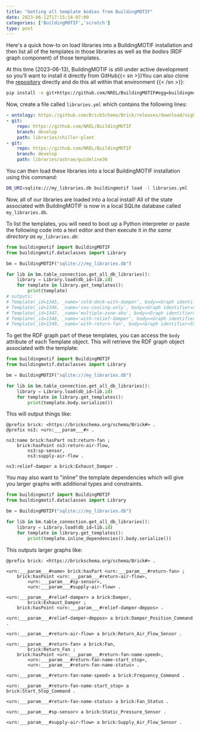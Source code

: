 ```yaml
---
title: "Getting all template bodies from BuildingMOTIF"
date: 2023-06-12T17:15:14-07:00
categories: ['BuildingMOTIF','scratch']
type: post
---
```


Here's a quick how-to on load libraries into a BuildingMOTIF installation and then list all of the templates in those libraries as well as the *bodies* (RDF graph component) of those templates.

At this time (2023-06-13), BuildingMOTIF is still under active development so you'll want to install it directly from GitHub{{< sn >}}You can also clone the [repository](https://github.com/NREL/BuildingMOTIF) directly and do this all within that environment {{< /sn >}}:

```bash
pip install -e git+https://github.com/NREL/BuildingMOTIF#egg=buildingmotif
```

Now, create a file called `libraries.yml` which contains the following lines:

```yml
- ontology: https://github.com/BrickSchema/Brick/releases/download/nightly/Brick.ttl
- git:
    repo: https://github.com/NREL/BuildingMOTIF
    branch: develop
    path: libraries/chiller-plant
- git:
    repo: https://github.com/NREL/BuildingMOTIF
    branch: develop
    path: libraries/ashrae/guideline36
```

You can then load these libraries into a local BuildingMOTIF installation using this command:

```bash
DB_URI=sqlite:///my_libraries.db buildingmotif load -l libraries.yml
```

Now, all of our libraries are loaded into a local install! All of the state associated with BuildingMOTIF is now in a local SQLite database called `my_libraries.db`.

To list the templates, you will need to boot up a Python interpreter or paste the following code into a text editor
and then execute it *in the same directory as `my_libraries.db`*:

```python
from buildingmotif import BuildingMOTIF
from buildingmotif.dataclasses import Library

bm = BuildingMOTIF("sqlite:///my_libraries.db")

for lib in bm.table_connection.get_all_db_libraries():
    library = Library.load(db_id=lib.id)
    for template in library.get_templates():
        print(template)
# outputs:
# Template(_id=1345, _name='cold-deck-with-damper', body=<Graph identifier=3a8e57ad-2e76-456e-97f9-ce97af8284ff (<class 'rdflib.graph.Graph'>)>, optional_args=[], _bm=<buildingmotif.building_motif.building_motif.BuildingMOTIF object at 0x1023c7ee0>)
# Template(_id=1346, _name='vav-cooling-only', body=<Graph identifier=cfe59bc4-1aeb-4f33-834a-731af90a0e4d (<class 'rdflib.graph.Graph'>)>, optional_args=['occ', 'co2'], _bm=<buildingmotif.building_motif.building_motif.BuildingMOTIF object at 0x1023c7ee0>)
# Template(_id=1347, _name='multiple-zone-ahu', body=<Graph identifier=ee9e2628-c1b4-4e43-b0ef-5cd623265282 (<class 'rdflib.graph.Graph'>)>, optional_args=['ma_temp', 'ra_temp', 'filter_pd'], _bm=<buildingmotif.building_motif.building_motif.BuildingMOTIF object at 0x1023c7ee0>)
# Template(_id=1348, _name='with-relief-damper', body=<Graph identifier=f3e33ee3-6e4b-4b28-a8ae-e4d7ebd890ab (<class 'rdflib.graph.Graph'>)>, optional_args=['sp-sensor'], _bm=<buildingmotif.building_motif.building_motif.BuildingMOTIF object at 0x1023c7ee0>)
# Template(_id=1349, _name='with-return-fan', body=<Graph identifier=59596d76-14dd-4595-9e04-ceef558311bc (<class 'rdflib.graph.Graph'>)>, optional_args=['supply-air-flow', 'return-air-flow', 'sp-sensor'], _bm=<buildingmotif.building_motif.building_motif.BuildingMOTIF object at 0x1023c7ee0>)
```

To get the RDF graph part of these templates, you can access the `body` attribute of each Template object. This will retrieve the RDF graph object associated with the template:

```python
from buildingmotif import BuildingMOTIF
from buildingmotif.dataclasses import Library

bm = BuildingMOTIF("sqlite:///my_libraries.db")

for lib in bm.table_connection.get_all_db_libraries():
    library = Library.load(db_id=lib.id)
    for template in library.get_templates():
        print(template.body.serialize())
```

This will output things like:

```ttl
@prefix brick: <https://brickschema.org/schema/Brick#> .
@prefix ns3: <urn:___param___#> .

ns3:name brick:hasPart ns3:return-fan ;
    brick:hasPoint ns3:return-air-flow,
        ns3:sp-sensor,
        ns3:supply-air-flow .

ns3:relief-damper a brick:Exhaust_Damper .
```

You may also want to "inline" the template dependencies which will give you larger graphs with additional types and constraints.


```python
from buildingmotif import BuildingMOTIF
from buildingmotif.dataclasses import Library

bm = BuildingMOTIF("sqlite:///my_libraries.db")

for lib in bm.table_connection.get_all_db_libraries():
    library = Library.load(db_id=lib.id)
    for template in library.get_templates():
        print(template.inline_dependencies().body.serialize())
```

This outputs larger graphs like:

```ttl
@prefix brick: <https://brickschema.org/schema/Brick#> .

<urn:___param___#name> brick:hasPart <urn:___param___#return-fan> ;
    brick:hasPoint <urn:___param___#return-air-flow>,
        <urn:___param___#sp-sensor>,
        <urn:___param___#supply-air-flow> .

<urn:___param___#relief-damper> a brick:Damper,
        brick:Exhaust_Damper ;
    brick:hasPoint <urn:___param___#relief-damper-dmppos> .

<urn:___param___#relief-damper-dmppos> a brick:Damper_Position_Command .

<urn:___param___#return-air-flow> a brick:Return_Air_Flow_Sensor .

<urn:___param___#return-fan> a brick:Fan,
        brick:Return_Fan ;
    brick:hasPoint <urn:___param___#return-fan-name-speed>,
        <urn:___param___#return-fan-name-start_stop>,
        <urn:___param___#return-fan-name-status> .

<urn:___param___#return-fan-name-speed> a brick:Frequency_Command .

<urn:___param___#return-fan-name-start_stop> a brick:Start_Stop_Command .

<urn:___param___#return-fan-name-status> a brick:Fan_Status .

<urn:___param___#sp-sensor> a brick:Static_Pressure_Sensor .

<urn:___param___#supply-air-flow> a brick:Supply_Air_Flow_Sensor .
```

